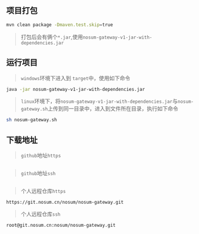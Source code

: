 ## 项目打包

```bash
mvn clean package -Dmaven.test.skip=true
```

> 打包后会有俩个`*.jar`,使用`nosum-gateway-v1-jar-with-dependencies.jar`

## 运行项目

> `windows`环境下进入到 `target`中，使用如下命令

```bash
java -jar nosum-gateway-v1-jar-with-dependencies.jar
```

> `linux`环境下，将`nosum-gateway-v1-jar-with-dependencies.jar`与`nosum-gateway.sh`上传到同一目录中，进入到文件所在目录，执行如下命令

```bash
sh nosum-gateway.sh
```

## 下载地址

> `github`地址`https`

```text

```

> `github`地址`ssh`

```text

```

> 个人远程仓库`https`

```text
https://git.nosum.cn/nosum/nosum-gateway.git
```

> 个人远程仓库`ssh`

```text
root@git.nosum.cn:nosum/nosum-gateway.git
```

